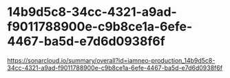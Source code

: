 # 14b9d5c8-34cc-4321-a9ad-f9011788900e-c9b8ce1a-6efe-4467-ba5d-e7d6d0938f6f
https://sonarcloud.io/summary/overall?id=iamneo-production_14b9d5c8-34cc-4321-a9ad-f9011788900e-c9b8ce1a-6efe-4467-ba5d-e7d6d0938f6f
